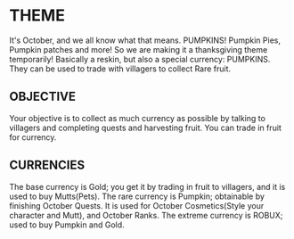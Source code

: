 # THEME
It's October, and we all know what that means.  PUMPKINS!  Pumpkin Pies, Pumpkin patches and more!  So we are making it a thanksgiving theme temporarily!
Basically a reskin, but also a special currency: PUMPKINS.  They can be used to trade with villagers to collect Rare fruit.

## OBJECTIVE
Your objective is to collect as much currency as possible by talking to villagers and completing quests and harvesting fruit.  You can trade in fruit for currency.

## CURRENCIES
The base currency is Gold; you get it by trading in fruit to villagers, and it is used to buy Mutts(Pets).
The rare currency is Pumpkin; obtainable by finishing October Quests.  It is used for October Cosmetics(Style your character and Mutt), and October Ranks.
The extreme currency is ROBUX; used to buy Pumpkin and Gold.
